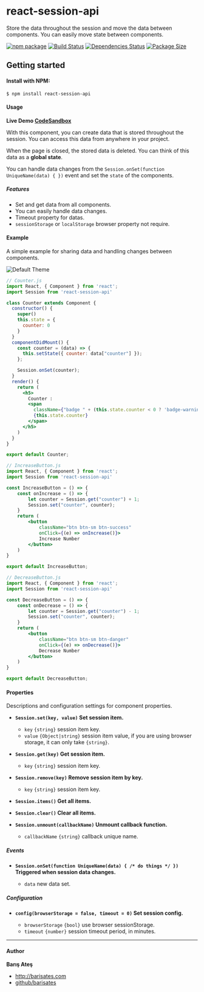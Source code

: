 # react-session-api
Store the data throughout the session and move the data between components. You can easily move state between components.

[![npm package][npm-image]][npm-url] 
[![Build Status][travis-image]][travis-url] 
[![Dependencies Status][david-image]][david-url]
[![Package Size][bundlephobia-image]][bundlephobia-url]

## Getting started

#### Install with NPM:

```
$ npm install react-session-api
```

#### Usage

**Live Demo [CodeSandbox](https://codesandbox.io/s/react-session-api-xmg9v "CodeSandbox")**

With this component, you can create data that is stored throughout the session. You can access this data from anywhere in your project.

When the page is closed, the stored data is deleted. You can think of this data as a **global state**.

You can handle data changes from the ```Session.onSet(function UniqueName(data) { })``` event and set the ```state``` of the components.

##### Features
- Set and get data from all components. 
- You can easily handle data changes. 
- Timeout property for datas.
- ```sessionStorage``` or ```localStorage``` browser property not require.

#### Example
A simple example for sharing data and handling changes between components.

![Default Theme](http://barisates.com/git/rsa/example.jpg "Example")

```jsx
// Counter.js
import React, { Component } from 'react';
import Session from 'react-session-api'

class Counter extends Component {
  constructor() {
    super()
    this.state = {
      counter: 0
    }
  }
  componentDidMount() {
    const counter = (data) => {
      this.setState({ counter: data["counter"] });
    };

    Session.onSet(counter);
  }
  render() {
    return (
      <h5>
        Counter :
        <span
          className={"badge " + (this.state.counter < 0 ? 'badge-warning color-white' : 'badge-primary')}>
          {this.state.counter}
        </span>
      </h5>
    )
  }
}

export default Counter;
```
```jsx
// IncreaseButton.js
import React, { Component } from 'react';
import Session from 'react-session-api'

const IncreaseButton = () => {
    const onIncrease = () => {
        let counter = Session.get("counter") + 1;
        Session.set("counter", counter);
    }
    return (
        <button
            className="btn btn-sm btn-success"
            onClick={(e) => onIncrease()}>
            Increase Number
        </button>
    )
}

export default IncreaseButton;
```
```jsx
// DecreaseButton.js
import React, { Component } from 'react';
import Session from 'react-session-api'

const DecreaseButton = () => {
    const onDecrease = () => {
        let counter = Session.get("counter") - 1;
        Session.set("counter", counter);
    }
    return (
        <button
            className="btn btn-sm btn-danger"
            onClick={(e) => onDecrease()}>
            Decrease Number
        </button>
    )
}

export default DecreaseButton;
```
#### Properties

Descriptions and configuration settings for component properties.
- **```Session.set(key, value)``` Set session item.**
	- ```key``` ```{string}``` session item key.
	- ```value``` ```{Object|string}``` session item value, if you are using browser storage, it can only take ```{string}```.

- **```Session.get(key)```  Get session item.**
	- ```key``` ```{string}``` session item key.

- **```Session.remove(key)```  Remove session item by key.**
	- ```key``` ```{string}``` session item key.

- **```Session.items()```  Get all items.**

- **```Session.clear()```  Clear all items.**

- **```Session.unmount(callbackName)```  Unmount callback function.**
	- ```callbackName``` ```{string}``` callback unique name.

##### Events

- **```Session.onSet(function UniqueName(data) { /* do things */ })``` Triggered when session data changes.**

	- ```data``` new data set.

##### Configuration

- **```config(browserStorage = false, timeout = 0)``` Set session config.**

	- ```browserStorage``` ```{bool}``` use browser sessionStorage.
	- ```timeout``` ```{number}``` session timeout period, in minutes.

------------
#### Author

**Barış Ateş**
 - http://barisates.com
 - [github/barisates](https://github.com/barisates "github/barisates")

[npm-image]:https://img.shields.io/npm/v/react-session-api.svg
[npm-url]:https://www.npmjs.com/package/react-session-api
[travis-image]:https://travis-ci.org/barisates/react-session-api.svg?branch=master
[travis-url]:https://travis-ci.org/barisates/react-session-api
[david-image]:https://david-dm.org/barisates/react-session-api.svg
[david-url]:https://david-dm.org/barisates/react-session-api
[bundlephobia-image]:https://badgen.net/bundlephobia/minzip/react-session-api
[bundlephobia-url]:https://bundlephobia.com/result?p=react-session-api
